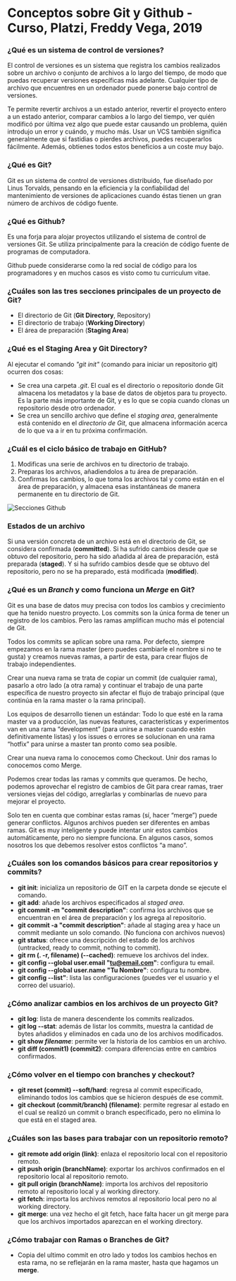 # Conceptos sobre Git y Github - Curso, Platzi, Freddy Vega, 2019

### ¿Qué es un sistema de control de versiones?

El control de versiones es un sistema que registra los cambios realizados sobre un archivo o conjunto de archivos a lo largo del tiempo, de modo que puedas recuperar versiones específicas más adelante. Cualquier tipo de archivo que encuentres en un ordenador puede ponerse bajo control de versiones.

Te permite revertir archivos a un estado anterior, revertir el proyecto entero a un estado anterior, comparar cambios a lo largo del tiempo, ver quién modificó por última vez algo que puede estar causando un problema, quién introdujo un error y cuándo, y mucho más. Usar un VCS también significa generalmente que si fastidias o pierdes archivos, puedes recuperarlos fácilmente. Además, obtienes todos estos beneficios a un coste muy bajo.

### ¿Qué es Git?

Git es un sistema de control de versiones distribuido, fue diseñado por Linus Torvalds, pensando en la eficiencia y la confiabilidad del mantenimiento de versiones de aplicaciones cuando éstas tienen un gran número de archivos de código fuente.

### ¿Qué es Github?

Es una forja para alojar proyectos utilizando el sistema de control de versiones Git. Se utiliza principalmente para la creación de código fuente de programas de computadora.

Github puede considerarse como la red social de código para los programadores y en muchos casos es visto como tu curriculum vitae.

### ¿Cuáles son las tres secciones principales de un proyecto de Git?

- El directorio de Git (**Git Directory**, Repository)
- El directorio de trabajo (**Working Directory**)
- El área de preparación (**Staging Area**)

### ¿Qué es el Staging Area y Git Directory?

Al ejecutar el comando _"git init"_ (comando para iniciar un repositorio git) ocurren dos cosas:

- Se crea una carpeta _.git_. El cual es el directorio o repositorio donde Git almacena los metadatos y la base de datos de objetos para tu proyecto. Es la parte más importante de Git, y es lo que se copia cuando clonas un repositorio desde otro ordenador.
- Se crea un sencillo archivo que define el _staging area_, generalmente está contenido en el _directorio de Git_, que almacena información acerca de lo que va a ir en tu próxima confirmación.

### ¿Cuál es el ciclo básico de trabajo en GitHub?

1. Modificas una serie de archivos en tu directorio de trabajo.
2. Preparas los archivos, añadiendolos a tu área de preparación.
3. Confirmas los cambios, lo que toma los archivos tal y como están en el área de preparación, y almacena esas instantáneas de manera permanente en tu directorio de Git.

![Secciones Github](https://git-scm.com/figures/18333fig0106-tn.png)

### Estados de un archivo

Si una versión concreta de un archivo está en el directorio de Git, se considera confirmada (**committed**). Si ha sufrido cambios desde que se obtuvo del repositorio, pero ha sido añadida al área de preparación, está preparada (**staged**). Y si ha sufrido cambios desde que se obtuvo del repositorio, pero no se ha preparado, está modificada (**modified**).

### ¿Qué es un _Branch_ y como funciona un _Merge_ en Git?

Git es una base de datos muy precisa con todos los cambios y crecimiento que ha tenido nuestro proyecto. Los commits son la única forma de tener un registro de los cambios. Pero las ramas amplifican mucho más el potencial de Git.

Todos los commits se aplican sobre una rama. Por defecto, siempre empezamos en la rama master (pero puedes cambiarle el nombre si no te gusta) y creamos nuevas ramas, a partir de esta, para crear flujos de trabajo independientes.

Crear una nueva rama se trata de copiar un commit (de cualquier rama), pasarlo a otro lado (a otra rama) y continuar el trabajo de una parte específica de nuestro proyecto sin afectar el flujo de trabajo principal (que continúa en la rama master o la rama principal).

Los equipos de desarrollo tienen un estándar: Todo lo que esté en la rama master va a producción, las nuevas features, características y experimentos van en una rama “development” (para unirse a master cuando estén definitivamente listas) y los issues o errores se solucionan en una rama “hotfix” para unirse a master tan pronto como sea posible.

Crear una nueva rama lo conocemos como Checkout. Unir dos ramas lo conocemos como Merge.

Podemos crear todas las ramas y commits que queramos. De hecho, podemos aprovechar el registro de cambios de Git para crear ramas, traer versiones viejas del código, arreglarlas y combinarlas de nuevo para mejorar el proyecto.

Solo ten en cuenta que combinar estas ramas (sí, hacer “merge”) puede generar conflictos. Algunos archivos pueden ser diferentes en ambas ramas. Git es muy inteligente y puede intentar unir estos cambios automáticamente, pero no siempre funciona. En algunos casos, somos nosotros los que debemos resolver estos conflictos “a mano”.

### ¿Cuáles son los comandos básicos para crear repositorios y commits?

- **git init**: inicializa un repositorio de GIT en la carpeta donde se ejecute el comando.
- **git add**: añade los archivos especificados al _staged area_.
- **git commit -m "commit description"**: confirma los archivos que se encuentran en el área de preparación y los agrega al repositorio.
- **git commit -a "commit description"**: añade al staging area y hace un commit mediante un solo comando. (No funciona con archivos nuevos)
- **git status**: ofrece una descripción del estado de los archivos (untracked, ready to commit, nothing to commit).
- **git rm (. -r, filename) (--cached)**: remueve los archivos del index.
- **git config --global user.email "tu@email.com"**: configura tu email.
- **git config --global user.name "Tu Nombre"**: configura tu nombre.
- **git config --list"**: lista las configuraciones (puedes ver el usuario y el correo del usuario).

### ¿Cómo analizar cambios en los archivos de un proyecto Git?

- **git log**: lista de manera descendente los commits realizados.
- **git log --stat**: además de listar los commits, muestra la cantidad de bytes añadidos y eliminados en cada uno de los archivos modificados.
- **git show _filename_**: permite ver la historia de los cambios en un archivo.
- **git diff (commit1) (commit2)**: compara diferencias entre en cambios confirmados.

### ¿Cómo volver en el tiempo con branches y checkout?

- **git reset (commit) --soft/hard**: regresa al commit especificado, eliminando todos los cambios que se hicieron después de ese commit.
- **git checkout (commit/branch) (filename)**: permite regresar al estado en el cual se realizó un commit o branch especificado, pero no elimina lo que está en el staged area.

### ¿Cuáles son las bases para trabajar con un repositorio remoto?

- **git remote add origin (link)**: enlaza el repositorio local con el repositorio remoto.
- **git push origin (branchName)**: exportar los archivos confirmados en el repositorio local al repositorio remoto.
- **git pull origin (branchName)**: importa los archivos del repositorio remoto al repositorio local y al working directory.
- **git fetch**: importa los archivos remotos al repositorio local pero no al working directory.
- **git merge**: una vez hecho el git fetch, hace falta hacer un git merge para que los archivos importados aparezcan en el working directory.

### ¿Cómo trabajar con Ramas o Branches de Git?

- Copia del ultimo commit en otro lado y todos los cambios hechos en esta rama, no se reflejarán en la rama master, hasta que hagamos un **merge**.

